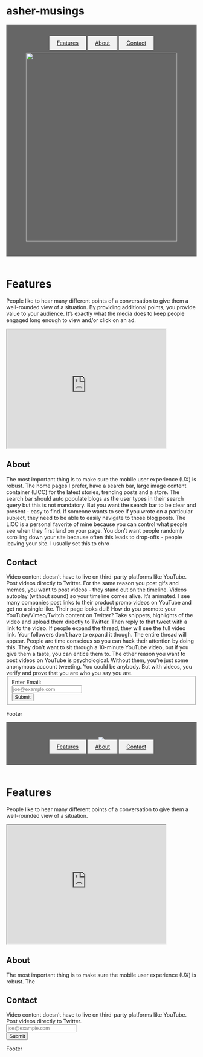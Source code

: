 # asher-musings
<script src="https://cdn.freecodecamp.org/testable-projects-fcc/v1/bundle.js"></script>
<style>
  #img {
    align: left; 
  }
 .nav-link {
  border: none;
  outline: none;
  padding: 10px 20px;
  background-color: #f1f1f1;
  cursor: pointer;
}
  .active, .nav-link:hover {
  background-color: #666;
  color: black;
}
  Header {
  background-color: #666;
  padding: 40px;
  }
#form {
   
  }
  footer {
    
  } 
  @media (max-width: 600px) {
    section {
      -webkit-flex-direction:column;
      flex-direction: column:
    }
  }
</style>
<body>
<header id="header">
  
 <nav id="nav-bar">
   <a class="nav-link" href="#features">Features</a>
    <a class="nav-link" href="#about">About</a>
    <a class="nav-link" href="#contact">Contact</a>
<nav/>
   <br>
   <img type="image" id="header-img" src="https://lh3.googleusercontent.com/PyANhDbqxnMJekGRd4-CJgFUY_eQjBAkfQKcuNJdnhgjwcTJwSfy4AutOW7DvnyCew5XmGw=s85" style="width:400;height:500;"> 
</nav>
</header>
<main>
  <h1 id="features">Features</h1>
  <p> People like to hear many different points of a conversation to give them a well-rounded
view of a situation. By providing additional points, you provide value to your audience. It’s
exactly what the media does to keep people engaged long enough to view and/or click
on an ad. </p>
  <iframe id="video" width="420" height="315"
src="https://www.youtube.com/embed/tgbNymZ7vqY">
</iframe>
  <h2 id="about">About</h2>
  <p>The most important thing is to make sure the mobile user experience (UX) is robust. The
home pages I prefer, have a search bar, large image content container (LICC) for the
latest stories, trending posts and a store.
The search bar should auto populate blogs as the user types in their search query but
this is not mandatory. But you want the search bar to be clear and present - easy to find.
If someone wants to see if you wrote on a particular subject, they need to be able to easily
navigate to those blog posts.
The LICC is a personal favorite of mine because you can control what people see when
they first land on your page. You don’t want people randomly scrolling down your site
because often this leads to drop-offs - people leaving your site.
    I usually set this to chro</p>
  
  <h2 id="contact">Contact</h2>
  Video content doesn’t have to live on third-party platforms like YouTube. Post videos
directly to Twitter. For the same reason you post gifs and memes, you want to post videos
- they stand out on the timeline.
Videos autoplay (without sound) so your timeline comes alive. It’s animated. I see many
companies post links to their product promo videos on YouTube and get no a single like.
Their page looks dull!
How do you promote your YouTube/Vimeo/Twitch content on Twitter?
Take snippets, highlights of the video and upload them directly to Twitter. Then reply to
that tweet with a link to the video. If people expand the thread, they will see the full video
link. Your followers don’t have to expand it though. The entire thread will appear.
People are time conscious so you can hack their attention by doing this. They don’t want
to sit through a 10-minute YouTube video, but if you give them a taste, you can entice
them to.
The other reason you want to post videos on YouTube is psychological. Without them,
you’re just some anonymous account tweeting. You could be anybody.
But with videos, you verify and prove that you are who you say you are.
  <form id="form" action="https://www.freecodecamp.com/email-submit">
    <fieldset>
     <label id="email-label">Enter Email:</label><br>
  <input type="email" id="email" placeholder="joe@example.com" required><br>
    <input id="submit" type="submit">
 </fieldset>
  </form>
  <footer>
  <p>Footer</p>
</footer>
  </main>  
</body>



<script src="https://cdn.freecodecamp.org/testable-projects-fcc/v1/bundle.js"></script>
<header id="header">
 <img type="image" id="header-img" src="https://img.hmn.com/fit-in/450x253/filters:upscale()/stories/2018/08/344051.jpg"> 
 <nav id="nav-bar">
   <a class="nav-link" href="#features">Features</a>
    <a class="nav-link" href="#about">About</a>
    <a class="nav-link" href="#contact">Contact</a>
<nav/>
</header>
  <h1 id="features">Features</h1>
  <p> People like to hear many different points of a conversation to give them a well-rounded
view of a situation.</p>
  <iframe id="video" width="420" height="315"
src="https://www.youtube.com/embed/UKTBIZkqKB4">
</iframe>
  <h2 id="about">About</h2>
  <p>The most important thing is to make sure the mobile user experience (UX) is robust. The
</p>
  
  <h2 id="contact">Contact</h2>
  Video content doesn’t have to live on third-party platforms like YouTube. Post videos
  directly to Twitter. 
  
  <form id="form" action="https://www.freecodecamp.com/email-submit">
  <input type="email" id="email" required placeholder="joe@example.com"><br>
    <input id="submit" type="submit">
   </form>
  <footer>
  <p>Footer</p>
</footer>

